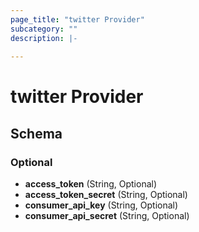 ```yaml
---
page_title: "twitter Provider"
subcategory: ""
description: |-
  
---
```


# twitter Provider





## Schema

### Optional

- **access_token** (String, Optional)
- **access_token_secret** (String, Optional)
- **consumer_api_key** (String, Optional)
- **consumer_api_secret** (String, Optional)
